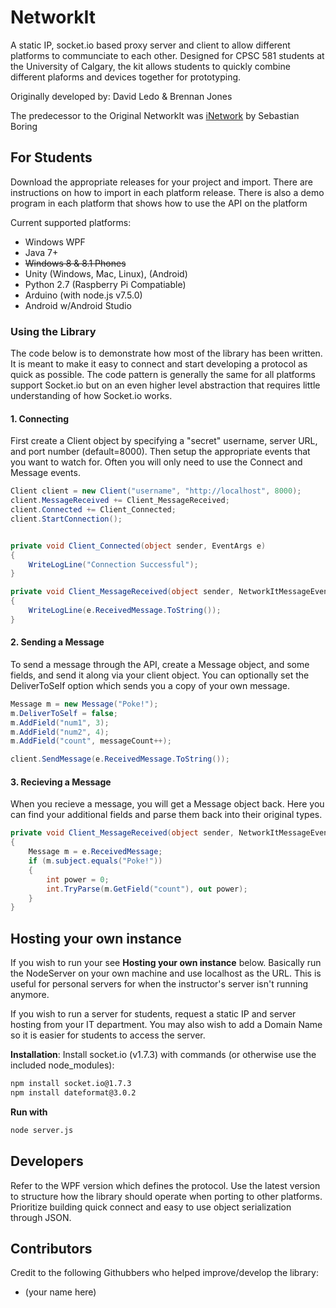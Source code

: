 # NetworkIt
A static IP, socket.io based proxy server and client to allow different platforms to communciate to each other. Designed for CPSC 581 students at the University of Calgary, the kit allows students to quickly combine different plaforms and devices together for prototyping.

Originally developed by: David Ledo & Brennan Jones

The predecessor to the Original NetworkIt was [iNetwork](http://grouplab.cpsc.ucalgary.ca/cookbook/index.php/Toolkits/INetwork) by Sebastian Boring

## For Students
Download the appropriate releases for your project and import. There are instructions on how to import in each platform release. There is also a demo program in each platform that shows how to use the API on the platform

Current supported platforms:
* Windows WPF 
* Java 7+
* ~~Windows 8 & 8.1 Phones~~
* Unity (Windows, Mac, Linux), (Android)
* Python 2.7 (Raspberry Pi Compatiable)
* Arduino (with node.js v7.5.0)
* Android w/Android Studio


### Using the Library

The code below is to demonstrate how most of the library has been written. It is meant to make it easy to connect and start developing a protocol as quick as possible. The code pattern is generally the same for all platforms support Socket.io but on an even higher level abstraction that requires little understanding of how Socket.io works.


#### 1. Connecting
First create a Client object by specifying a "secret" username, server URL, and port number (default=8000). Then setup the appropriate events that you want to watch for. Often you will only need to use the Connect and Message events. 


```C#
Client client = new Client("username", "http://localhost", 8000);
client.MessageReceived += Client_MessageReceived;
client.Connected += Client_Connected;
client.StartConnection();


private void Client_Connected(object sender, EventArgs e)
{
    WriteLogLine("Connection Successful");
}

private void Client_MessageReceived(object sender, NetworkItMessageEventArgs e)
{
    WriteLogLine(e.ReceivedMessage.ToString());
}

```



#### 2. Sending a Message
To send a message through the API, create a Message object, and some fields, and send it along via your client object. You can optionally set the DeliverToSelf option which sends you a copy of your own message.

```C#
Message m = new Message("Poke!");
m.DeliverToSelf = false;
m.AddField("num1", 3);
m.AddField("num2", 4);
m.AddField("count", messageCount++);

client.SendMessage(e.ReceivedMessage.ToString());
```

#### 3. Recieving a Message
When you recieve a message, you will get a Message object back. Here you can find your additional fields and parse them back into their original types.

```C#
private void Client_MessageReceived(object sender, NetworkItMessageEventArgs e)
{
    Message m = e.ReceivedMessage;
    if (m.subject.equals("Poke!"))
    {
        int power = 0;
        int.TryParse(m.GetField("count"), out power);
    }
}
```



## Hosting your own instance
If you wish to run your see **Hosting your own instance** below. Basically run the NodeServer on your own machine and use localhost as the URL. This is useful for personal servers for when the instructor's server isn't running anymore.

If you wish to run a server for students, request a static IP and server hosting from your IT department. You may also wish to add a Domain Name so it is easier for students to access the server.

**Installation**: 
Install socket.io (v1.7.3) with commands (or otherwise use the included node_modules): 
```bash
npm install socket.io@1.7.3
npm install dateformat@3.0.2
```
**Run with**
```bash
node server.js
```

## Developers
Refer to the WPF version which defines the protocol. Use the latest version to structure how the library should operate when porting to other platforms. Prioritize building quick connect and easy to use object serialization through JSON.

## Contributors
Credit to the following Githubbers who helped improve/develop the library:
* (your name here)
